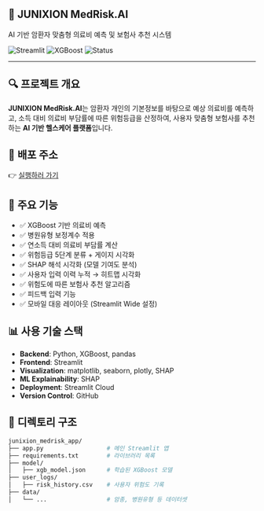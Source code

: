 ## 🧠 JUNIXION MedRisk.AI

AI 기반 암환자 맞춤형 의료비 예측 및 보험사 추천 시스템

![Streamlit](https://img.shields.io/badge/Deployed%20with-Streamlit-orange)
![XGBoost](https://img.shields.io/badge/Model-XGBoost-blue)
![Status](https://img.shields.io/badge/Status-Ready%20for%20submission-green)

---

## 🔍 프로젝트 개요
**JUNIXION MedRisk.AI**는 암환자 개인의 기본정보를 바탕으로 예상 의료비를 예측하고, 소득 대비 의료비 부담률에 따른 위험등급을 산정하여, 사용자 맞춤형 보험사를 추천하는 **AI 기반 헬스케어 플랫폼**입니다.

## 🚀 배포 주소
👉 [실행하러 가기](https://junixion-medrisk.streamlit.app/)

## 📂 주요 기능
- ✅ XGBoost 기반 의료비 예측
- ✅ 병원유형 보정계수 적용
- ✅ 연소득 대비 의료비 부담률 계산
- ✅ 위험등급 5단계 분류 + 게이지 시각화
- ✅ SHAP 해석 시각화 (모델 기여도 분석)
- ✅ 사용자 입력 이력 누적 → 히트맵 시각화
- ✅ 위험도에 따른 보험사 추천 알고리즘
- ✅ 피드백 입력 기능
- ✅ 모바일 대응 레이아웃 (Streamlit Wide 설정)

## 📊 사용 기술 스택
- **Backend**: Python, XGBoost, pandas
- **Frontend**: Streamlit
- **Visualization**: matplotlib, seaborn, plotly, SHAP
- **ML Explainability**: SHAP
- **Deployment**: Streamlit Cloud
- **Version Control**: GitHub

## 📁 디렉토리 구조
```bash
junixion_medrisk_app/
├── app.py                  # 메인 Streamlit 앱
├── requirements.txt        # 라이브러리 목록
├── model/
│   ├── xgb_model.json      # 학습된 XGBoost 모델
├── user_logs/
│   ├── risk_history.csv    # 사용자 위험도 기록
├── data/
│   └── ...                 # 암종, 병원유형 등 데이터셋
